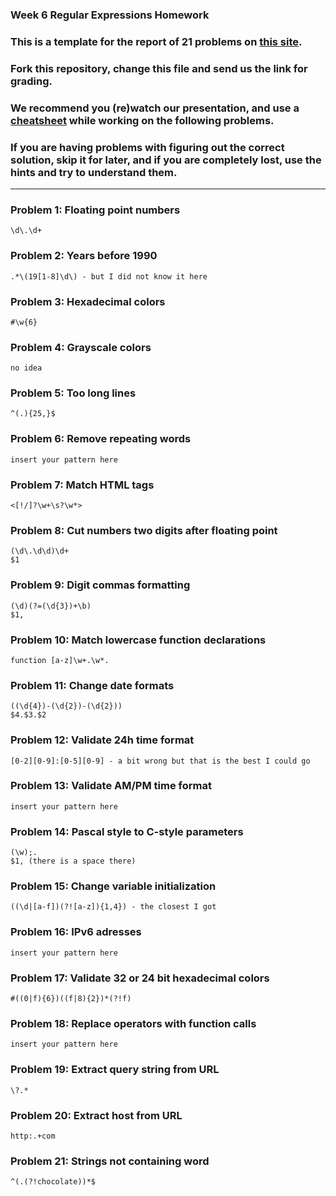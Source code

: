 ### Week 6 Regular Expressions Homework

### This is a template for the report of 21 problems on [this site](http://regextutorials.com/excercise.html).

### Fork this repository, change this file and send us the link for grading.

### We recommend you (re)watch our presentation, and use a [cheatsheet](./cheatsheet.md) while working on the following problems.

### If you are having problems with figuring out the correct solution, skip it for later, and if you are completely lost, use the hints and try to understand them.

---

### Problem 1: Floating point numbers
```
\d\.\d+
```
### Problem 2: Years before 1990
```
.*\(19[1-8]\d\) - but I did not know it here
```
### Problem 3: Hexadecimal colors
```
#\w{6}
```
### Problem 4: Grayscale colors
```
no idea
```
### Problem 5: Too long lines
```
^(.){25,}$
```
### Problem 6: Remove repeating words
```
insert your pattern here
```
### Problem 7: Match HTML tags
```
<[!/]?\w+\s?\w*>
```
### Problem 8: Cut numbers two digits after floating point
```
(\d\.\d\d)\d+
$1
```
### Problem 9: Digit commas formatting
```
(\d)(?=(\d{3})+\b)
$1,
```
### Problem 10: Match lowercase function declarations
```
function [a-z]\w+.\w*.
```
### Problem 11: Change date formats
```
((\d{4})-(\d{2})-(\d{2}))
$4.$3.$2
```
### Problem 12: Validate 24h time format
```
[0-2][0-9]:[0-5][0-9] - a bit wrong but that is the best I could go
```
### Problem 13: Validate AM/PM time format
```
insert your pattern here
```
### Problem 14: Pascal style to C-style parameters
```
(\w);.
$1, (there is a space there)
```
### Problem 15: Change variable initialization
```
((\d|[a-f])(?![a-z]){1,4}) - the closest I got
```
### Problem 16: IPv6 adresses
```
insert your pattern here
```
### Problem 17: Validate 32 or 24 bit hexadecimal colors
```
#((0|f){6})((f|8){2})*(?!f)
```
### Problem 18: Replace operators with function calls
```
insert your pattern here
```
### Problem 19: Extract query string from URL
```
\?.*
```
### Problem 20: Extract host from URL
```
http:.+com
```
### Problem 21: Strings not containing word
```
^(.(?!chocolate))*$
```
